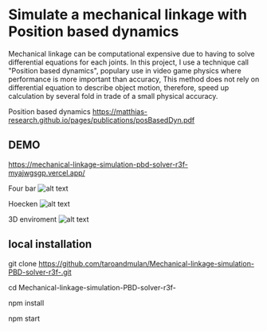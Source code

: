 
# Simulate a mechanical linkage with Position based dynamics
Mechanical linkage can be computational expensive due to having to solve differential equations for each joints. In this project, I use a technique call "Position based dynamics", populary use in video game physics where performance is more important than accuracy, This method does not rely on differential equation to describe object motion, therefore, speed up calculation by several fold in trade of a small physical accuracy.

Position based dynamics  https://matthias-research.github.io/pages/publications/posBasedDyn.pdf

## DEMO
https://mechanical-linkage-simulation-pbd-solver-r3f-myajwgsgp.vercel.app/

Four bar 
![alt text][logo]

[logo]: https://github.com/TaroAndMulan/Mechanical-linkage-simulation-PBD-solver-r3f-/blob/master/public/fourbar.gif "Four Bar linkage"


Hoecken
![alt text][logo1]

[logo1]: https://github.com/TaroAndMulan/Mechanical-linkage-simulation-PBD-solver-r3f-/blob/master/public/houken.gif "Hoecken linkage"

3D enviroment
![alt text][logo2]

[logo2]: https://github.com/TaroAndMulan/Mechanical-linkage-simulation-PBD-solver-r3f-/blob/master/public/3d.gif "peaucellier linkage"



## local installation

git clone https://github.com/taroandmulan/Mechanical-linkage-simulation-PBD-solver-r3f-.git

cd Mechanical-linkage-simulation-PBD-solver-r3f-

npm install

npm start




